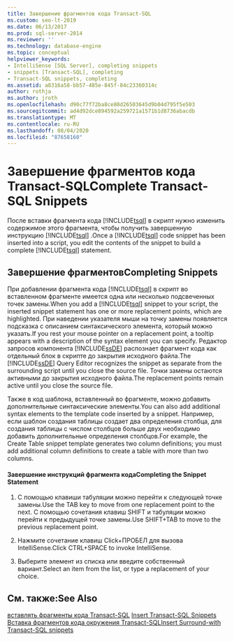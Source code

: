 ```yaml
---
title: Завершение фрагментов кода Transact-SQL
ms.custom: seo-lt-2019
ms.date: 06/13/2017
ms.prod: sql-server-2014
ms.reviewer: ''
ms.technology: database-engine
ms.topic: conceptual
helpviewer_keywords:
- IntelliSense [SQL Server], completing snippets
- snippets [Transact-SQL], completing
- Transact-SQL snippets, completing
ms.assetid: a8316a58-bb57-485e-845f-84c23360314c
author: rothja
ms.author: jroth
ms.openlocfilehash: d90c77f72ba8ce80d26503645d9b04d795f5e503
ms.sourcegitcommit: ad4d92dce894592a259721a1571b1d8736abacdb
ms.translationtype: MT
ms.contentlocale: ru-RU
ms.lasthandoff: 08/04/2020
ms.locfileid: "87658160"
---
```

# <a name="complete-transact-sql-snippets"></a><span data-ttu-id="7c565-102">Завершение фрагментов кода Transact-SQL</span><span class="sxs-lookup"><span data-stu-id="7c565-102">Complete Transact-SQL Snippets</span></span>
  <span data-ttu-id="7c565-103">После вставки фрагмента кода [!INCLUDE[tsql](../../includes/tsql-md.md)] в скрипт нужно изменить содержимое этого фрагмента, чтобы получить завершенную инструкцию [!INCLUDE[tsql](../../includes/tsql-md.md)] .</span><span class="sxs-lookup"><span data-stu-id="7c565-103">Once a [!INCLUDE[tsql](../../includes/tsql-md.md)] code snippet has been inserted into a script, you edit the contents of the snippet to build a complete [!INCLUDE[tsql](../../includes/tsql-md.md)] statement.</span></span>  
  
## <a name="completing-snippets"></a><span data-ttu-id="7c565-104">Завершение фрагментов</span><span class="sxs-lookup"><span data-stu-id="7c565-104">Completing Snippets</span></span>  
 <span data-ttu-id="7c565-105">При добавлении фрагмента кода [!INCLUDE[tsql](../../includes/tsql-md.md)] в скрипт во вставленном фрагменте имеется одна или несколько подсвеченных точек замены.</span><span class="sxs-lookup"><span data-stu-id="7c565-105">When you add a [!INCLUDE[tsql](../../includes/tsql-md.md)] snippet to your script, the inserted snippet statement has one or more replacement points, which are highlighted.</span></span> <span data-ttu-id="7c565-106">При наведении указателя мыши на точку замены появляется подсказка с описанием синтаксического элемента, который можно указать.</span><span class="sxs-lookup"><span data-stu-id="7c565-106">If you rest your mouse pointer on a replacement point, a tooltip appears with a description of the syntax element you can specify.</span></span> <span data-ttu-id="7c565-107">Редактор запросов компонента [!INCLUDE[ssDE](../../includes/ssde-md.md)] распознает фрагмент кода как отдельный блок в скрипте до закрытия исходного файла.</span><span class="sxs-lookup"><span data-stu-id="7c565-107">The [!INCLUDE[ssDE](../../includes/ssde-md.md)] Query Editor recognizes the snippet as separate from the surrounding script until you close the source file.</span></span> <span data-ttu-id="7c565-108">Точки замены остаются активными до закрытия исходного файла.</span><span class="sxs-lookup"><span data-stu-id="7c565-108">The replacement points remain active until you close the source file.</span></span>  
  
 <span data-ttu-id="7c565-109">Также в код шаблона, вставленный во фрагменте, можно добавить дополнительные синтаксические элементы.</span><span class="sxs-lookup"><span data-stu-id="7c565-109">You can also add additional syntax elements to the template code inserted by a snippet.</span></span> <span data-ttu-id="7c565-110">Например, если шаблон создания таблицы создает два определения столбца, для создания таблицы с числом столбцов больше двух необходимо добавить дополнительные определения столбцов.</span><span class="sxs-lookup"><span data-stu-id="7c565-110">For example, the Create Table snippet template generates two column definitions; you must add additional column definitions to create a table with more than two columns.</span></span>  
  
#### <a name="completing-the-snippet-statement"></a><span data-ttu-id="7c565-111">Завершение инструкций фрагмента кода</span><span class="sxs-lookup"><span data-stu-id="7c565-111">Completing the Snippet Statement</span></span>  
  
1.  <span data-ttu-id="7c565-112">С помощью клавиши табуляции можно перейти к следующей точке замены.</span><span class="sxs-lookup"><span data-stu-id="7c565-112">Use the TAB key to move from one replacement point to the next.</span></span> <span data-ttu-id="7c565-113">С помощью сочетания клавиш SHIFT и табуляции можно перейти к предыдущей точке замены.</span><span class="sxs-lookup"><span data-stu-id="7c565-113">Use SHIFT+TAB to move to the previous replacement point.</span></span>  
  
2.  <span data-ttu-id="7c565-114">Нажмите сочетание клавиш Click+ПРОБЕЛ для вызова IntelliSense.</span><span class="sxs-lookup"><span data-stu-id="7c565-114">Click CTRL+SPACE to invoke IntelliSense.</span></span>  
  
3.  <span data-ttu-id="7c565-115">Выберите элемент из списка или введите собственный вариант.</span><span class="sxs-lookup"><span data-stu-id="7c565-115">Select an item from the list, or type a replacement of your choice.</span></span>  
  
## <a name="see-also"></a><span data-ttu-id="7c565-116">См. также:</span><span class="sxs-lookup"><span data-stu-id="7c565-116">See Also</span></span>  
 <span data-ttu-id="7c565-117">[вставлять фрагменты кода Transact-SQL](insert-transact-sql-snippets.md) </span><span class="sxs-lookup"><span data-stu-id="7c565-117">[Insert Transact-SQL Snippets](insert-transact-sql-snippets.md) </span></span>  
 [<span data-ttu-id="7c565-118">Вставка фрагментов кода окружения Transact-SQL</span><span class="sxs-lookup"><span data-stu-id="7c565-118">Insert Surround-with Transact-SQL snippets</span></span>](insert-surround-with-transact-sql-snippets.md)  
  
  
